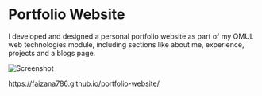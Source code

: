 # Portfolio Website
I developed and designed a personal portfolio website as part of my QMUL web technologies module, including sections like about me, experience, projects and a blogs page. 

![Screenshot](https://i.imgur.com/IDEAwIq.png)

https://faizana786.github.io/portfolio-website/
